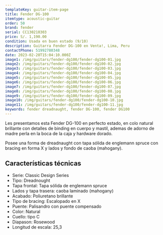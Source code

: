 ```yaml
---
templateKey: guitar-item-page
title: Fender DG-100
itemtype: acoustic-guitar
order: 50
brand: fender
serial: CC130210303
price: S/. 1,190.00
condition: Usada en buen estado (9/10)
description: Guitarra Fender DG-100 en Venta!, Lima, Peru
contactPhone: 51992780348
date: 2023-02-28T15:04:10.000Z
image1: /img/guitars/fender-dg100/fender-dg100-01.jpg
image2: /img/guitars/fender-dg100/fender-dg100-02.jpg
image3: /img/guitars/fender-dg100/fender-dg100-03.jpg
image4: /img/guitars/fender-dg100/fender-dg100-04.jpg
image5: /img/guitars/fender-dg100/fender-dg100-05.jpg
image6: /img/guitars/fender-dg100/fender-dg100-06.jpg
image7: /img/guitars/fender-dg100/fender-dg100-07.jpg
image8: /img/guitars/fender-dg100/fender-dg100-08.jpg
image9: /img/guitars/fender-dg100/fender-dg100-09.jpg
image10: /img/guitars/fender-dg100/fender-dg100-10.jpg
image11: /img/guitars/fender-dg100/fender-dg100-11.jpg
keywords: fender dreadnaught, fender DG-100, fender DG100
---
```

Les presentamos esta Fender DG-100 en perfecto estado, en colo natural brillante con detalles de binding en cuerpo y mastil, ademas de adorno de madre perla en la boca de la caja y hardware dorado.

Posee una forma de dreadnaught con tapa sólida de englemann spruce con bracing en forma X y lados y fondo de caoba (mahogany).

## Características técnicas

* Serie: Classic Design Series
* Tipo: Dreadnought
* Tapa frontal: Tapa sólida de englemann spruce
* Lados y tapa trasera: caoba laminado (mahogany)
* Acabado: Poliuretano brillante
* Tipo de bracing: Escalopado en X
* Puente: Palisandro con puente compensado
* Color: Natural
* Cuello: tipo C
* Diapason: Rosewood
* Longitud de escala: 25,3

